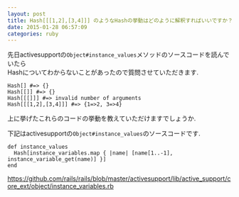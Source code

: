 ```yaml
---
layout: post
title: Hash[[[1,2],[3,4]]] のようなHashの挙動はどのように解釈すればいいですか？
date: 2015-01-28 06:57:09
categories: ruby
---
```

<!-- {% raw %} -->
<p>先日activesupportの<code>Object#instance_values</code>メソッドのソースコードを読んでいたら<br>
Hashについてわからないことがあったので質問させていただきます.</p>

<pre><code>Hash[] #=&gt; {}
Hash[[]] #=&gt; {}
Hash[[[]]] #=&gt; invalid number of arguments
Hash[[[1,2],[3,4]]] #=&gt; {1=&gt;2, 3=&gt;4}
</code></pre>

<p>上に挙げたこれらのコードの挙動を教えていただけますでしょうか.</p>

<p>下記はactivesupportの<code>Object#instance_values</code>のソースコードです.</p>

<pre><code>def instance_values
  Hash[instance_variables.map { |name| [name[1..-1], instance_variable_get(name)] }]
end
</code></pre>

<p><a href="https://github.com/rails/rails/blob/master/activesupport/lib/active_support/core_ext/object/instance_variables.rb" rel="nofollow">https://github.com/rails/rails/blob/master/activesupport/lib/active_support/core_ext/object/instance_variables.rb</a></p>
<!-- {% endraw %} -->
